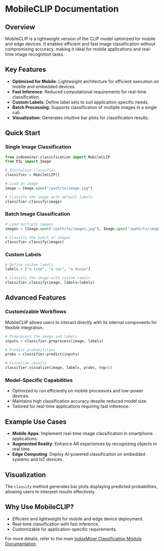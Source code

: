 # MobileCLIP Documentation 

## Overview
MobileCLIP is a lightweight version of the CLIP model optimized for mobile and edge devices. It enables efficient and fast image classification without compromising accuracy, making it ideal for mobile applications and real-time image recognition tasks.

## Key Features
- **Optimized for Mobile**: Lightweight architecture for efficient execution on mobile and embedded devices.
- **Fast Inference**: Reduced computational requirements for real-time classification.
- **Custom Labels**: Define label sets to suit application-specific needs.
- **Batch Processing**: Supports classification of multiple images in a single call.
- **Visualization**: Generates intuitive bar plots for classification results.

## Quick Start

### Single Image Classification
```python
from indoxminer.classification import MobileCLIP
from PIL import Image

# Initialize classifier
classifier = MobileCLIP()

# Load an image
image = Image.open("/path/to/image.jpg")

# Classify the image with default labels
classifier.classify(image)
```

### Batch Image Classification
```python
# Load multiple images
images = [Image.open("/path/to/image1.jpg"), Image.open("/path/to/image2.jpg")]

# Classify the batch of images
classifier.classify(images)
```

### Custom Labels
```python
# Define custom labels
labels = ["a tree", "a car", "a house"]

# Classify the image with custom labels
classifier.classify(image, labels=labels)
```

## Advanced Features

### Customizable Workflows
MobileCLIP allows users to interact directly with its internal components for flexible integration.
```python
# Preprocess the image and labels
inputs = classifier.preprocess(image, labels)

# Predict probabilities
probs = classifier.predict(inputs)

# Visualize results
classifier.visualize(image, labels, probs, top=5)
```

### Model-Specific Capabilities
- Optimized to run efficiently on mobile processors and low-power devices.
- Maintains high classification accuracy despite reduced model size.
- Tailored for real-time applications requiring fast inference.

## Example Use Cases
- **Mobile Apps**: Implement real-time image classification in smartphone applications.
- **Augmented Reality**: Enhance AR experiences by recognizing objects in real time.
- **Edge Computing**: Deploy AI-powered classification on embedded systems and IoT devices.

## Visualization
The `classify` method generates bar plots displaying predicted probabilities, allowing users to interpret results effectively.

## Why Use MobileCLIP?
- Efficient and lightweight for mobile and edge device deployment.
- Real-time classification with fast inference.
- Customizable for application-specific requirements.

For more details, refer to the main [IndoxMiner Classification Module Documentation](../Classification_Module.md).

